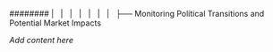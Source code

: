 ######## |   |   |   |   |   |   |   ├── Monitoring Political Transitions and Potential Market Impacts

*Add content here*